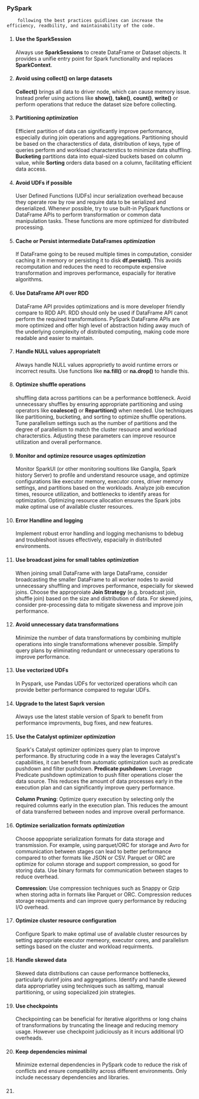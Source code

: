 ### PySpark 
        following the best practices guidlines can increase the efficiency, readbility, and maintainability of the code.

1. #### Use the SparkSession 
    Always use **SparkSessions** to create DataFrame or Dataset objects. It provides a unifie entry point for Spark functionality and replaces **SparkContext**.

2. #### Avoid using collect() on large datasets 
    **Collect()** brings all data to driver node, which can cause memory issue. Instead prefer using actions like **show()**, **take()**, **count()**, **write()** or perform operations that reduce the dataset size before collecting.

3. #### Partitioning ***optimization***
    Efficient partition of data can significantly improve performance, especially during join operations and aggregations. Partitioning should be based on the characterstics of data, distribution of keys, type of queries perform and workload characterstics to minimize data shuffling.
        **Bucketing** partitions data into equal-sized buckets based on column value, while **Sorting** orders data based on a column, facilitating efficient data access. 

4. #### Avoid UDFs if possible
    User Defined Functions (UDFs) incur serialization overhead because they operate row by row and require data to be serialized and deserialized. Whenevr possible, try to use built-in PySpark functions or DataFrame APIs to perform transformation or common data manipulation tasks. These functions are more optimized for distributed processing. 

5. #### Cache or Persist intermediate DataFrames ***optimization***
    If DataFrame going to be reused multiple times in computation, consider caching it in memory or persisting it to disk **df.persist()**. This avoids recomputation and reduces the need to recompute expensive transformation and improves performance, espacially for iterative algorithms. 

6. #### Use DataFrame API over RDD
    DataFrame API provides optimizations and is more developer friendly compare to RDD API. RDD should only be used if DataFrame API canot perform the required transformations. 
        PySpark DataFrame APIs are more optimized and offer high level of abstraction hiding away much of the underlying complexity of distributed computing, making code more readable and easier to maintain.

7. #### Handle NULL values appropriatelt
    Always handle NULL values approprietly to avoid runtime errors or incorrect results. Use functions like **na.fill()** or **na.drop()** to handle this.

8. #### Optimize shuffle operations
    shuffling data across partitions can be a performance bottleneck. Avoid unnecessary shuffles by ensuring appropriate partitioning and using operators like **coalesce()** or **Repartition()** when needed. Use techniques like partitioning, bucketing, and sorting to optimize shuffle operations.
        Tune parallelism settings such as the number of partitions and the degree of parallelism to match the cluster resource amd workload characterstics. Adjusting these parameters can improve resource utilization and overall performance.

9. #### Monitor and optimize resource usages ***optimization***
    Monitor SparkUI (or other monitoring soultions like Gangila, Spark history Server) to profile and understand resource usage, and optimize configurations like executor memory, executor cores, driver memory settings, and partitions based on the workloads. Analyze joib execution times, resource utilization, and bottlenecks to identify areas for optimization. Optimizing resource allocation ensures the Spark jobs make optimal use of available cluster resources.

10. #### Error Handline and logging
    Implement robust error handling and logging mechanisms to bdebug and troubleshoot issues effectively, espacially in distributed environments.

11. #### Use broadcast joins for small tables ***optimization***
    When joining small DataFrame with large DataFrame, consider broadcasting the smaller DataFrame to all worker nodes to avoid unnecessary shuffling and improves performance, especially for skewed joins.
        Choose the approproiate **Join Strategy**  (e.g. broadcast join, shuffle join) based on the size and distribution of data. For skewed joins, consider pre-processing data to mitigate skweness and improve join performance. 

12. #### Avoid unnecessary data transformations
    Minimize the number of data transformations by combining multiple operations into single transformations whenever possible. Simplify query plans by eliminating redundant or unnecessary operations to improve performance.

13. #### Use vectorized UDFs
    In Pyspark, use Pandas UDFs for vectorized operations whcih can provide better performance compared to regular UDFs.

14. #### Upgrade to the latest Saprk version 
    Always use the latest stable version of Spark to benefit from performance improvments, bug fixes, and new features.

15. #### Use the Catalyst optimizer ***optimization***
    Spark's Catalyst optimizer optimizes query plan to improve performance. By structuring code in a way the leverages Catalyst's capabilities, it can benefit from automatic optimization such as predicate pushdown and filter pushdown.
    **Predicate pushdown**: Leverage Predicate pushdown optimization to push filter operations closer the data source. This reduces the amount of data processes early in the execution plan and can significantly improve query performance.

    **Column Pruning**: Optimize query execution by selecting only the required columns early in the execution plan. This reduces the amount of data transferred between nodes and improve overall performance.  

16. #### Optimize serialization formats ***optimization***
    Choose appopriate serialization formats for data storage and transmission. For example, using parquet/ORC for storage and Avro for communication between stages can lead to better performance compared to other formats like JSON or CSV. 
        Parquet or ORC are optimize for column storage and support compression, so good for storing data. Use binary formats for communication between stages to reduce overhead.

    **Comression**: Use compression techniques such as Snappy or Gzip when storing adta in formats like Parquet or ORC. Compression reduces storage requirments and can improve query performance by reducing I/O overhead.  

17. #### Optimize cluster resource configuration 
    Configure Spark to make optimal use of available cluster resources by setting appropriate executor memeory, executor cores, and parallelism settings based on the cluster and workload requirments.

18. #### Handle skewed data
    Skewed data distributions can cause performance bottlenecks, particularly durinf joins and aggregations. Identify and handle skewed data appropriatley using techniques such as saltimg, manual partitioning, or using sopecialized join strategies. 

19. #### Use checkpoints
    Checkpointing can be beneficial for iterative algorithms or long chains of transformations by truncating the lineage and reducing memory usage. However use checkpoint judiciously as it incurs additional I/O overheads.

20. #### Keep dependencies minimal
    Minimize external dependencies in PySpark code to reduce the risk of conflicts and ensure compatibility across different environments. Only include necessary dependencies and libraries.

21. #### 